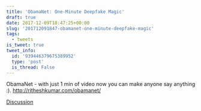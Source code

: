 ```yaml
---
title: 'ObamaNet: One-Minute Deepfake Magic'
draft: true
date: 2017-12-09T18:47:25+00:00
slug: '201712091847-obamanet-one-minute-deepfake-magic'
tags:
  - tweets
is_tweet: true
tweet_info:
  id: '939446379675389952'
  type: 'post'
  is_thread: False
---
```




ObamaNet - with just 1 min of video now you can make anyone say anything :). <http://ritheshkumar.com/obamanet/>

[Discussion](https://x.com/sytelus/status/939446379675389952)
